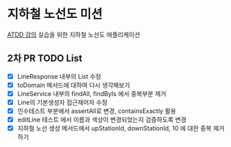 # 지하철 노선도 미션

[ATDD 강의](https://edu.nextstep.camp/c/R89PYi5H) 실습을 위한 지하철 노선도 애플리케이션

## 2차 PR TODO List

- [x] LineResponse 내부의 List<Station> 수정
- [x] toDomain 메서드에 대하여 다시 생각해보기
- [x] LineService 내부의 findAll, findByIs 에서 중복부분 제거
- [x] Line의 기본생성자 접근제어자 수정
- [x] 인수테스트 부분에서 assertAll로 변경, containsExactly 활용
- [x] editLine 테스트 에서 이름과 색상이 변경되었는지 검증하도록 변경
- [x] 지하철 노선 생성 메서드에서 upStationId, downStationId, 10 에 대한 중복 제거하기
